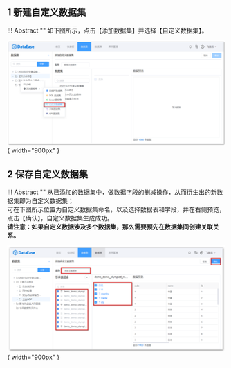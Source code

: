 ## 1 新建自定义数据集

!!! Abstract ""
    如下图所示，点击【添加数据集】并选择【自定义数据集】。

![新建自定义数据集](../../img/dataset_configuration/新建自定义数据集.png){ width="900px" }

## 2 保存自定义数据集

!!! Abstract ""
    从已添加的数据集中，做数据字段的删减操作，从而衍生出的新数据集即为自定义数据集；  
    可在下图所示位置为自定义数据集命名，以及选择数据表和字段，并在右侧预览，点击【确认】，自定义数据集生成成功。  
    **请注意：如果自定义数据涉及多个数据集，那么需要预先在数据集间创建关联关系。**  

![保存自定义数据集](../../img/dataset_configuration/保存自定义数据集.png){ width="900px" }
